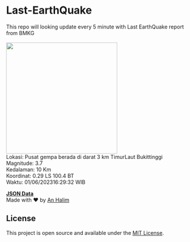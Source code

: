 # Last-EarthQuake
This repo will looking update every 5 minute with Last EarthQuake report from BMKG
<br>
<br>
<img src="https://static.bmkg.go.id/20230601162932.mmi.jpg" width="300"/>
<br>
Lokasi: Pusat gempa berada di darat 3 km TimurLaut Bukittinggi <br>
Magnitude: 3.7 <br>
Kedalaman: 10 Km <br>
Koordinat: 0.29 LS 100.4 BT <br>
Waktu: 01/06/202316:29:32 WIB <br>

<a href="./data/data.json">**JSON Data**</a>
<br>
Made with ❤️ by <a href="https://github.com/an-halim">An Halim</a>
## License

This project is open source and available under the [MIT License](LICENSE).
